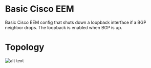 # Basic Cisco EEM
Basic Cisco EEM config that shuts down a loopback interface if a BGP neighbor drops. The loopback is enabled when BGP is up.

# Topology
![alt text](https://github.com/jwrightazure/lab/blob/master/cisco-eem-basic/basic-eem.png)
